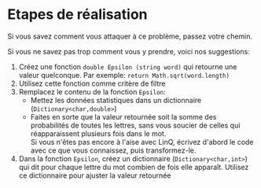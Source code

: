 # Etapes de réalisation

Si vous savez comment vous attaquer à ce problème, passez votre chemin.

Si vous ne savez pas trop comment vous y prendre, voici nos suggestions:

1. Créez une fonction `double Epsilon (string word)` qui retourne une valeur quelconque. Par exemple: `return Math.sqrt(word.length)`
2. Utilisez cette fonction comme critère de filtre
3. Remplacez le contenu de la fonction `Epsilon`:
   - Mettez les données statistiques dans un dictionnaire (`Dictionary<char,double>`)
   - Faites en sorte que la valeur retournée soit la somme des probabilités de toutes les lettres, sans vous soucier de celles qui réapparaissent plusieurs fois dans le mot.  
   Si vous n'êtes pas encore à l'aise avec LinQ, écrivez d'abord le code avec ce que vous connaissez, puis transformez-le.
4. Dans la fonction `Epsilon`, créez un dictionnaire (`Dictionary<char,int>`) qui dit pour chaque lettre du mot combien de fois elle apparaît. Utilisez ce dictionnaire pour ajuster la valeur retournée

